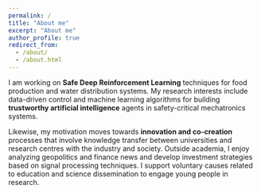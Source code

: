 ```yaml
---
permalink: /
title: "About me"
excerpt: "About me"
author_profile: true
redirect_from: 
  - /about/
  - /about.html
---
```


I am working on **Safe Deep Reinforcement Learning** techniques for food production and water distribution systems. My research interests include data-driven control and machine learning algorithms for building **trustworthy artificial intelligence** agents in safety-critical mechatronics systems. 

Likewise, my motivation moves towards **innovation and co-creation** processes that involve knowledge transfer between universities and research centres with the industry and society. Outside academia, I enjoy analyzing geopolitics and finance news and develop investment strategies based on signal processing techniques. I support voluntary causes related to education and science dissemination to engage young people in research.

<!--
## News
* 16-01-2025 - ICAART
* 15-01-2025 - NLDL
* 23-07-2025 - ICML

 
* 17-12-2022 - I am delighted to announce that I will join the <a href="https://www.rug.nl/fse/?lang=en" target="_blank">Faculty of Engineering and Science</a> at the University of Groningen, The Netherlands, as a lecturer in Artificial Intelligence in the spring of 2023.
* 18-08-2022 - My paper "Risk-Aware Particle Filtering For State Estimation In Recirculating Aquaculture Systems" was accepted in the <a href="https://www.asilomarsscconf.org/" target="_blank">The Asilomar Conference on Signals, Systems, and Computers</a> in Pacific Grove, CA, USA.
* 30-11-2021 - My paper "Forecasting Aquaponic Systems Behaviour With Recurrent Neural Networks Models" was accepted in the <a href="https://www.nldl.org/" target="_blank">Northern Light Deep Learning 2022 conference</a> in Tromso, Norway.
* 17-11-2021 - I became a volunteer in the <a href="https://www.acimedellin.org/resultados-conexion-sin-fronteras/" target="_blank">Conexion sin Fronteras</a> program by the Agency for Cooperation and Investment of Medellin -->
<!-- * 20-02-2021 - Check out my talk in the [Forsker Grand Prix - Agder 2020](https://dccartagena.github.io/talks/2020-fgp) -->
<!-- * 29-12-2020 - My personal webpage is online! -->
